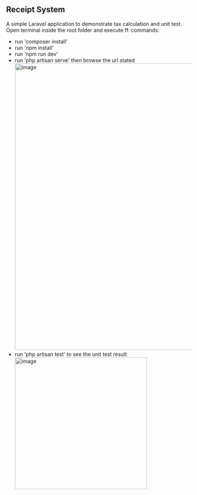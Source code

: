 ## Receipt System

A simple Laravel application to demonstrate tax calculation and unit test. Open terminal inside the root folder and execute ff. commands:

- run 'composer install'
- run 'npm install'
- run 'npm run dev'
- run 'php artisan serve' then browse the url stated<img width="780" alt="image" src="https://user-images.githubusercontent.com/11131191/165680579-cc058498-c715-4b49-9b4f-08baa31c0601.png">
- run 'php artisan test' to see the unit test result <img width="359" alt="image" src="https://user-images.githubusercontent.com/11131191/165680694-b5efac19-2fc5-42b7-88f9-f70b9b1c073f.png">

